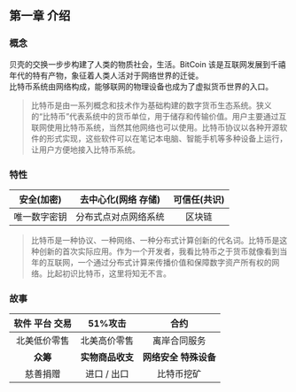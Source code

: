 
## 第一章 介绍

### 概念
贝壳的交换一步步构建了人类的物质社会，生活。BitCoin 该是互联网发展到千禧年代的特有产物，象征着人类人活对于网络世界的迁徙。  
比特币系统由网络构成，能够联网的物理设备也成为了虚拟货币世界的入口。  

> 比特币是由一系列概念和技术作为基础构建的数字货币生态系统。狭义的“比特币”代表系统中的货币单位，用于储存和传输价值。用户主要通过互联网使用比特币系统，当然其他网络也可以使用。比特币协议以各种开源软件的形式实现，这些软件可以在笔记本电脑、智能手机等多种设备上运行，让用户方便地接入比特币系统。

### 特性

| 安全(加密)   | 去中心化(网络 存储)  | 可信任(共识) |
|:------------:|:--------------------:|:------------:|
| 唯一数字密钥 | 分布式点对点网络系统 | 区块链       |

>比特币是一种协议、一种网络、一种分布式计算创新的代名词。比特币是这种创新的首次实际应用。作为一个开发者，我看比特币之于货币就像看到当年的互联网，一个通过分布式计算来传播价值和保障数字资产所有权的网络。比起初识比特币，这里将知无不言。

### 故事
| **软件 平台 交易** | **51%攻击**      | **合约**              |
|:------------------:|:----------------:|:---------------------:|
| 北美低价零售       | 北美高价零售     | 离岸合同服务          |
| **众筹**           | **实物商品收支** | **网络安全 特殊设备** |
| 慈善捐赠           | 进口 / 出口      | 比特币挖矿            |



